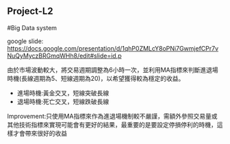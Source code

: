 ## Project-L2
#Big Data system

google slide: https://docs.google.com/presentation/d/1qhP0ZMLcY8oPNi7GwmjefCPr7vNuQyMyczBRGmqWHh8/edit#slide=id.p

由於市場波動較大，將交易週期調整為6小時一次，並利用MA指標來判斷進退場時機(長線週期為5、短線週期為20)，以希望獲得較為穩定的收益。
- 進場時機:黃金交叉，短線突破長線
- 退場時機:死亡交叉，短線跌破長線

Improvement:只使用MA指標來作為進退場機制較不嚴謹，需額外參照交易量或其他技術指標來實現可能會有更好的結果，最重要的是要設定停損停利的時機，這樣才會帶來很好的收益
